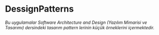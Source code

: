 # DessignPatterns
*Bu uygulamalar Software Architecture and Design (Yazılım Mimarisi ve Tasarımı) dersindeki tasarım pattern lerinin küçük örneklerini içermektedir.*
